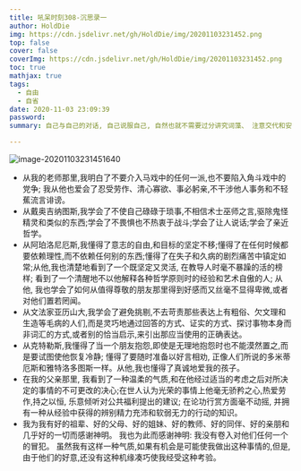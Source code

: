```yaml
---
title: 吼呆时刻308-沉思录一
author: HoldDie
img: https://cdn.jsdelivr.net/gh/HoldDie/img/20201103231452.png
top: false
cover: false
coverImg: https://cdn.jsdelivr.net/gh/HoldDie/img/20201103231452.png
toc: true
mathjax: true
tags:
  - 自由
  - 自省
date: 2020-11-03 23:09:39
password:
summary: 自己与自己的对话, 自己说服自己, 自然也就不需要过分讲究词藻、 注意交代和安排结构,而集中注意于一种思想的深入和行进。

---
```


![image-20201103231451640](https://cdn.jsdelivr.net/gh/HoldDie/img/20201103231452.png)

- 从我的老师那里,我明白了不要介入马戏中的任何一派,也不要陷入角斗戏中的党争; 我从他也爱会了忍受劳作、清心寡欲、事必躬亲,不干涉他人事务和不轻蕉流言诽谤。
- 从戴奥吉纳图斯,我学会了不使自己碌碌于琐事,不相信术士巫师之言,驱除鬼怪精灵和类似的东西;学会了不畏惧也不热衷于战斗;学会了让人说话;学会了亲近哲学。
- 从阿珀洛尼厄斯,我懂得了意志的自由,和目标的坚定不移;懂得了在任何时候都要依赖理性,而不依赖任何别的东西;懂得了在失子和久病的剧烈痛苦中镇定如常;从他,我也清楚地看到了一个既坚定又灵活, 在教导人时毫不暴躁的活的榜样; 看到了一个清醒地不以他解释各种哲学原则时的经验和艺术自傲的人; 从他, 我也学会了如何从值得尊敬的朋友那里得到好感而又丝毫不显得卑微,或者对他们置若罔闻。
- 从文法家亚历山大,我学会了避免挑剔,不去苛责那些表达上有粗俗、欠文理和生造等毛病的人们,而是灵巧地通过回答的方式、证实的方式、探讨事物本身而非词汇的方式,或者别的恰当启示,来引出那应当使用的正确表达。
- 从克特勒斯,我懂得了当一个朋友抱怨,即使是无理地抱怨时也不能漠然置之,而是要试图使他恢复冷静; 懂得了要随时准备以好言相劝, 正像人们所说的多米蒂厄斯和雅特洛多图斯一样。从他,我也懂得了真诚地爱我的孩子。
- 在我的父亲那里, 我看到了一种温柔的气质,和在他经过适当的考虑之后对所决定的事情的不可更改的决心;在世人认为光荣的事情上他毫无骄矜之心,热爱劳作,持之以恒, 乐意倾听对公共福利提出的建议; 在论功行赏方面毫不动摇, 并拥有一种从经验中获得的辨别精力充沛和软弱无力的行动的知识。
- 我为我有好的祖辈、好的父母、好的姐妹、好的教师、好的同伴、好的亲朋和几乎好的一切而感谢神明。 我也为此而感谢神明: 我没有卷入对他们任何一个的冒犯。 虽然我有这样一种气质,如果有机会是可能使我做出这种事情的,但是,由于他们的好意,还没有这种机缘凑巧使我经受这种考验。